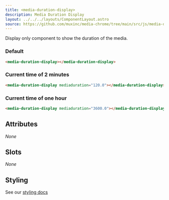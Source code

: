 ```yaml
---
title: <media-duration-display>
description: Media Duration Display
layout: ../../../layouts/ComponentLayout.astro
source: https://github.com/muxinc/media-chrome/tree/main/src/js/media-duration-display.js
---
```


Display only component to show the duration of the media.

<h3>Default</h3>

<media-duration-display></media-duration-display>

```html
<media-duration-display></media-duration-display>
```

<h3>Current time of 2 minutes</h3>

<media-duration-display mediaduration="120.0"></media-duration-display>

```html
<media-duration-display mediaduration="120.0"></media-duration-display>
```

<h3>Current time of one hour</h3>

<media-duration-display mediaduration="3600.0"></media-duration-display>

```html
<media-duration-display mediaduration="3600.0"></media-duration-display>
```

## Attributes

_None_

## Slots

_None_

## Styling

See our [styling docs](./styling#Text-Displays)
